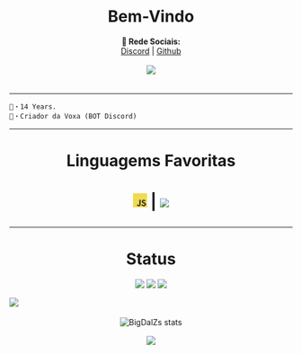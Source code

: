 <h1 align="center">Bem-Vindo</h1>

<p align="center">
  <b>🐼 Rede Sociais:</b><br>
  <a href="https://discord.gg/">Discord</a> |
  <a href="https://github.com/BigDalZs">Github</a>
  <br><br>
  <img src="https://i.pinimg.com/originals/6a/c0/09/6ac009cded7368610e95c150d5992aae.gif">
  <br><br>
</p>

-----

```diff
🖤・14 Years.
🤖・Criador da Voxa (BOT Discord)
```

-----

<h1 align="center">Linguagems Favoritas<h1>

<p align="center"> 
  <code><img height="25" src="https://raw.githubusercontent.com/github/explore/80688e429a7d4ef2fca1e82350fe8e3517d3494d/topics/javascript/javascript.png"></code>&nbsp;|
  <code><img height="25" src="https://upload.wikimedia.org/wikipedia/commons/thumb/c/c3/Python-logo-notext.svg/1024px-Python-logo-notext.svg.png"></code>
</p>

-----

<h1 align="center">Status</h1>
<p align="center">
  <img src="https://img.shields.io/github/followers/BigDalZs?style=social">
  <img src="https://img.shields.io/github/stars/BigDalZs?style=social">
  <img src="https://komarev.com/ghpvc/?username=BigDalZs&color=blue">
</p>

<img src="https://activity-graph.herokuapp.com/graph?username=BigDalZs">

<p align="center"> <img align="center" src="https://github-readme-stats.vercel.app/api?username=BigDalZs&show_icons=true&include_all_commits=true&show_icons=true&title_color=fff&icon_color=79ff97&text_color=9f9f9f&bg_color=151515" alt="BigDalZs stats" /> </p>

<p align="center"> <img align="center" src="https://github-readme-stats.vercel.app/api/top-langs/?username=BigDalZs&layout=compact&show_icons=true&title_color=fff&icon_color=79ff97&text_color=9f9f9f&bg_color=151515" /></p>

